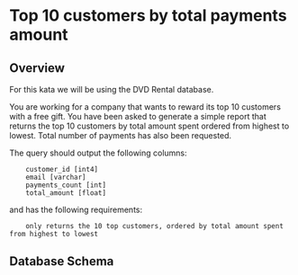 # Top 10 customers by total payments amount

## Overview

For this kata we will be using the DVD Rental database.

You are working for a company that wants to reward its top 10 customers with a free gift. You have been asked to generate a simple report that returns the top 10 customers by total amount spent ordered from highest to lowest. Total number of payments has also been requested.

The query should output the following columns:
~~~~
    customer_id [int4]
    email [varchar]
    payments_count [int]
    total_amount [float]
~~~~
and has the following requirements:
~~~~
    only returns the 10 top customers, ordered by total amount spent from highest to lowest
~~~~

## Database Schema
